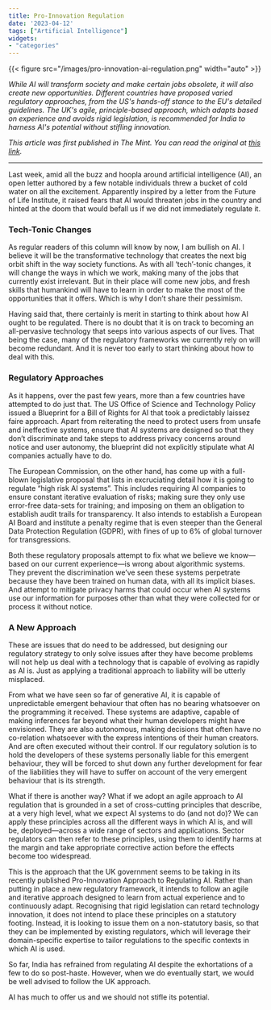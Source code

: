 ```yaml
---
title: Pro-Innovation Regulation
date: '2023-04-12'
tags: ["Artificial Intelligence"]
widgets: 
- "categories"
---
```


{{< figure src="/images/pro-innovation-ai-regulation.png" width="auto" >}}

*While AI will transform society and make certain jobs obsolete, it will also create new opportunities. Different countries have proposed varied regulatory approaches, from the US's hands-off stance to the EU's detailed guidelines. The UK's agile, principle-based approach, which adapts based on experience and avoids rigid legislation, is recommended for India to harness AI's potential without stifling innovation.*

<!--more-->
*This article was first published in The Mint. You can read the original at [this link](https://www.livemint.com/opinion/columns/regulating-ai-an-agile-approach-based-on-cross-cutting-principles-opinion-piece-by-rahul-matthan-on-the-need-for-an-adaptive-regulatory-strategy-for-ai-in-india-and-worldwide-airegulation-crosscuttingprinciples-agileapproach-11681237535201.html).*

---

Last week, amid all the buzz and hoopla around artificial intelligence (AI), an open letter authored by a few notable individuals threw a bucket of cold water on all the excitement. Apparently inspired by a letter from the Future of Life Institute, it raised fears that AI would threaten jobs in the country and hinted at the doom that would befall us if we did not immediately regulate it.

### Tech-Tonic Changes

As regular readers of this column will know by now, I am bullish on AI. I believe it will be the transformative technology that creates the next big orbit shift in the way society functions. As with all ‘tech’-tonic changes, it will change the ways in which we work, making many of the jobs that currently exist irrelevant. But in their place will come new jobs, and fresh skills that humankind will have to learn in order to make the most of the opportunities that it offers. Which is why I don’t share their pessimism.

Having said that, there certainly is merit in starting to think about how AI ought to be regulated. There is no doubt that it is on track to becoming an all-pervasive technology that seeps into various aspects of our lives. That being the case, many of the regulatory frameworks we currently rely on will become redundant. And it is never too early to start thinking about how to deal with this.

### Regulatory Approaches

As it happens, over the past few years, more than a few countries have attempted to do just that. The US Office of Science and Technology Policy issued a Blueprint for a Bill of Rights for AI that took a predictably laissez faire approach. Apart from reiterating the need to protect users from unsafe and ineffective systems, ensure that AI systems are designed so that they don’t discriminate and take steps to address privacy concerns around notice and user autonomy, the blueprint did not explicitly stipulate what AI companies actually have to do.

The European Commission, on the other hand, has come up with a full-blown legislative proposal that lists in excruciating detail how it is going to regulate “high risk AI systems”. This includes requiring AI companies to ensure constant iterative evaluation of risks; making sure they only use error-free data-sets for training; and imposing on them an obligation to establish audit trails for transparency. It also intends to establish a European AI Board and institute a penalty regime that is even steeper than the General Data Protection Regulation (GDPR), with fines of up to 6% of global turnover for transgressions.

Both these regulatory proposals attempt to fix what we believe we know—based on our current experience—is wrong about algorithmic systems. They prevent the discrimination we’ve seen these systems perpetrate because they have been trained on human data, with all its implicit biases. And attempt to mitigate privacy harms that could occur when AI systems use our information for purposes other than what they were collected for or process it without notice.

### A New Approach

These are issues that do need to be addressed, but designing our regulatory strategy to only solve issues after they have become problems will not help us deal with a technology that is capable of evolving as rapidly as AI is. Just as applying a traditional approach to liability will be utterly misplaced.

From what we have seen so far of generative AI, it is capable of unpredictable emergent behaviour that often has no bearing whatsoever on the programming it received. These systems are adaptive, capable of making inferences far beyond what their human developers might have envisioned. They are also autonomous, making decisions that often have no co-relation whatsoever with the express intentions of their human creators. And are often executed without their control. If our regulatory solution is to hold the developers of these systems personally liable for this emergent behaviour, they will be forced to shut down any further development for fear of the liabilities they will have to suffer on account of the very emergent behaviour that is its strength.

What if there is another way? What if we adopt an agile approach to AI regulation that is grounded in a set of cross-cutting principles that describe, at a very high level, what we expect AI systems to do (and not do)? We can apply these principles across all the different ways in which AI is, and will be, deployed—across a wide range of sectors and applications. Sector regulators can then refer to these principles, using them to identify harms at the margin and take appropriate corrective action before the effects become too widespread.

This is the approach that the UK government seems to be taking in its recently published Pro-Innovation Approach to Regulating AI. Rather than putting in place a new regulatory framework, it intends to follow an agile and iterative approach designed to learn from actual experience and to continuously adapt. Recognising that rigid legislation can retard technology innovation, it does not intend to place these principles on a statutory footing. Instead, it is looking to issue them on a non-statutory basis, so that they can be implemented by existing regulators, which will leverage their domain-specific expertise to tailor regulations to the specific contexts in which AI is used.

So far, India has refrained from regulating AI despite the exhortations of a few to do so post-haste. However, when we do eventually start, we would be well advised to follow the UK approach.

AI has much to offer us and we should not stifle its potential.
